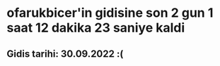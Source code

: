 # ofarukbicer'in gidisine son 2 gun 1 saat 12 dakika 23 saniye kaldi

## Gidis tarihi: 30.09.2022 :(